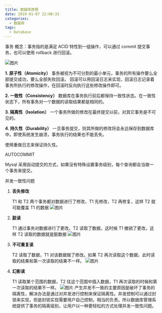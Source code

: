 ```yaml
---
title: 数据库原理
date: 2019-01-07 22:08:33
categories:
  - 数据库
tags:
  - Database
---
```


事务
概念：事务指的是满足 ACID 特性到一组操作，可以通过 commit 提交事务，也可以使用 rollback 进行回滚。

![图片](https://uploader.shimo.im/f/wK9AMcadwgsMzbrP.png!thumbnail)

**1. 原子性（Atomicity）**
事务被视为不可分割的最小单元，事务的所有操作要么全部提交成功，要么全部失败回滚。
回滚可以用回滚日志来实现，回滚日志记录着事务所执行的修改操作，在回滚时反向执行这些修改操作即可。

**2. 一致性（Consistency）**
数据库在事务执行前后都保持一致性状态。在一致性状态下，所有事务对一个数据的读取结果都是相同的。

**3. 隔离性（Isolation）**
一个事务所做的修改在最终提交以前，对其它事务是不可见的。

**4. 持久性（Durability）**
一旦事务提交，则其所做的修改将会永远保存到数据库中。即使系统发生崩溃，事务执行的结果也不能丢失。

使用重做日志来保证持久性。

AUTOCOMMIT

Mysql 采用自动提交的方式，如果没有特殊设置事务级别，每个查询都会当做一个事务来提交。

并发一致性问题

1. **丢失修改**

	T1 和 T2 两个事务都对数据进行了修改，T1 先修改，T2 再修复，这样 T2 就可能覆盖 T1 的数据
![图片](https://uploader.shimo.im/f/DJvWdegkPLIIYzXw.png!thumbnail)
1. **脏读**

	T1 通过事务对数据进行了更改，T2 读取了数据，这时候 T1 撤销了更改，这样 T2 读取的数据就是脏数据
![图片](https://uploader.shimo.im/f/H220cdPI0TEGw5AX.png!thumbnail)
1. **不可重复读**

	T2 读取了数据，T1 对该数据做了修改。如果 T2 再次读取这个数据，此时读取的结果和第一次读取的结果不一样。
![图片](https://uploader.shimo.im/f/EuoHic3Uh14wl1xx.png!thumbnail)
1. **幻影读**

	T1 读取某个范围的数据，T2 往这个范围中插入数据，T1 再次读取的时候和第一次读取的结果不一样。
![图片](https://uploader.shimo.im/f/Yyji5JUWT10qOsnQ.png!thumbnail)
产生并发不一致的主要原因是破坏了事务的隔离性，解决办法是通过对并发进行控制来保证隔离性。并发控制可以通过封锁来实现，但是封锁实现需要用户自己控制，相当的负责。所以数据库管理系统提供了事务的隔离级别，让用户以一种更轻松的方式处理并发一致性问题。


